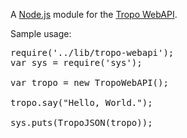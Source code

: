 A [Node.js](http://nodejs.org/ "Node.js") module for the [Tropo WebAPI](https://www.tropo.com/docs/webapi/ "Tropo WebAPI"). 

Sample usage:

<pre>
require('../lib/tropo-webapi');
var sys = require('sys');

var tropo = new TropoWebAPI();

tropo.say("Hello, World.");

sys.puts(TropoJSON(tropo));
</pre>

